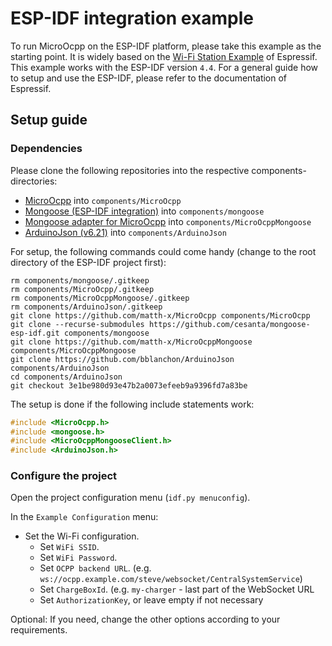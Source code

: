 # ESP-IDF integration example

To run MicroOcpp on the ESP-IDF platform, please take this example as the starting point. It is widely based on the [Wi-Fi Station Example](https://github.com/espressif/esp-idf/tree/release/v4.4/examples/wifi/getting_started/station) of Espressif. This example works with the ESP-IDF version `4.4`. For a general guide how to setup and use the ESP-IDF, please refer to the documentation of Espressif.

## Setup guide

### Dependencies

Please clone the following repositories into the respective components-directories:

- [MicroOcpp](https://github.com/matth-x/MicroOcpp) into `components/MicroOcpp`
- [Mongoose (ESP-IDF integration)](https://github.com/cesanta/mongoose-esp-idf) into `components/mongoose`
- [Mongoose adapter for MicroOcpp](https://github.com/matth-x/MicroOcppMongoose) into `components/MicroOcppMongoose`
- [ArduinoJson (v6.21)](https://github.com/bblanchon/ArduinoJson) into `components/ArduinoJson`

For setup, the following commands could come handy (change to the root directory of the ESP-IDF project first):

```
rm components/mongoose/.gitkeep
rm components/MicroOcpp/.gitkeep
rm components/MicroOcppMongoose/.gitkeep
rm components/ArduinoJson/.gitkeep
git clone https://github.com/matth-x/MicroOcpp components/MicroOcpp
git clone --recurse-submodules https://github.com/cesanta/mongoose-esp-idf.git components/mongoose
git clone https://github.com/matth-x/MicroOcppMongoose components/MicroOcppMongoose
git clone https://github.com/bblanchon/ArduinoJson components/ArduinoJson
cd components/ArduinoJson
git checkout 3e1be980d93e47b2a0073efeeb9a9396fd7a83be
```

The setup is done if the following include statements work:

```cpp
#include <MicroOcpp.h>
#include <mongoose.h>
#include <MicroOcppMongooseClient.h>
#include <ArduinoJson.h>
```

### Configure the project

Open the project configuration menu (`idf.py menuconfig`). 

In the `Example Configuration` menu:

* Set the Wi-Fi configuration.
    * Set `WiFi SSID`.
    * Set `WiFi Password`.
    * Set `OCPP backend URL`. (e.g. `ws://ocpp.example.com/steve/websocket/CentralSystemService`)
    * Set `ChargeBoxId`. (e.g. `my-charger` - last part of the WebSocket URL
    * Set `AuthorizationKey`, or leave empty if not necessary

Optional: If you need, change the other options according to your requirements.
